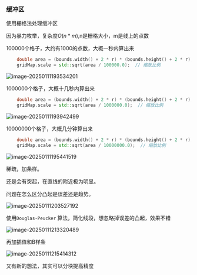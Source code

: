 ### 缓冲区

使用栅格法处理缓冲区

因为暴力枚举，复杂度$O(n*m)$,n是栅格大小，m是线上的点数

100000个格子，大约有1000的点数，大概一秒内算出来

```cpp
    double area = (bounds.width() + 2 * r) * (bounds.height() + 2 * r);
    gridMap.scale = std::sqrt(area / 100000.0);  // 缩放比例
```

![image-20250111193534201](C:\Users\33797\AppData\Roaming\Typora\typora-user-images\image-20250111193534201.png)



1000000个格子，大概十几秒内算出来

```cpp
    double area = (bounds.width() + 2 * r) * (bounds.height() + 2 * r);
    gridMap.scale = std::sqrt(area / 1000000.0);  // 缩放比例
```

![image-20250111193942499](C:\Users\33797\AppData\Roaming\Typora\typora-user-images\image-20250111193942499.png)

10000000个格子，大概几分钟算出来

```cpp
    double area = (bounds.width() + 2 * r) * (bounds.height() + 2 * r);
    gridMap.scale = std::sqrt(area / 10000000.0);  // 缩放比例
```

![image-20250111195441519](C:\Users\33797\AppData\Roaming\Typora\typora-user-images\image-20250111195441519.png)





稀疏，加条样。

还是会有突起，在直线的附近极为明显。

问题在怎么区分凸起是误差还是趋势。

![image-20250111203527192](C:\Users\33797\AppData\Roaming\Typora\typora-user-images\image-20250111203527192.png)



使用`Douglas-Peucker` 算法，简化线段，想忽略掉误差的凸起，效果不错

![image-20250111213320489](C:\Users\33797\AppData\Roaming\Typora\typora-user-images\image-20250111213320489.png)

再加插值和B样条

![image-20250111215414312](C:\Users\33797\AppData\Roaming\Typora\typora-user-images\image-20250111215414312.png)





又有新的想法，其实可以分块提高精度


